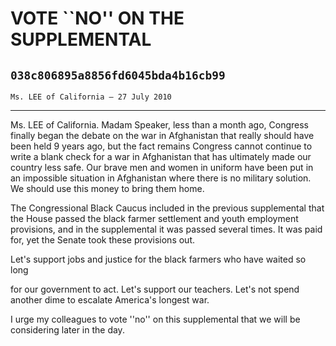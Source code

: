 # VOTE ``NO'' ON THE SUPPLEMENTAL
## `038c806895a8856fd6045bda4b16cb99`
`Ms. LEE of California — 27 July 2010`

---


Ms. LEE of California. Madam Speaker, less than a month ago, Congress 
finally began the debate on the war in Afghanistan that really should 
have been held 9 years ago, but the fact remains Congress cannot 
continue to write a blank check for a war in Afghanistan that has 
ultimately made our country less safe. Our brave men and women in 
uniform have been put in an impossible situation in Afghanistan where 
there is no military solution. We should use this money to bring them 
home.

The Congressional Black Caucus included in the previous supplemental 
that the House passed the black farmer settlement and youth employment 
provisions, and in the supplemental it was passed several times. It was 
paid for, yet the Senate took these provisions out.

Let's support jobs and justice for the black farmers who have waited 
so long


for our government to act. Let's support our teachers. Let's not spend 
another dime to escalate America's longest war.

I urge my colleagues to vote ''no'' on this supplemental that we will 
be considering later in the day.
